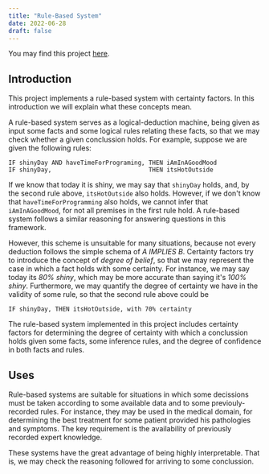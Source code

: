 ```yaml
---
title: "Rule-Based System"
date: 2022-06-28
draft: false
---
```


You may find this project [here](https://github.com/Marcgil1/rbs).

## Introduction
This project implements a rule-based system with certainty factors. In this
introduction we will explain what these concepts mean.

A rule-based system serves as a logical-deduction machine, being given as input
some facts and some logical rules relating these facts, so that we may check
whether a given conclussion holds. For example, suppose we are given the
following rules:

```
IF shinyDay AND haveTimeForPrograming, THEN iAmInAGoodMood
IF shinyDay,                           THEN itsHotOutside
```

If we know that today it is shiny, we may say that ```shinyDay``` holds, and, by
the second rule above, ```itsHotOutside``` also holds.  However, if we don't
know that ```haveTimeForProgramming``` also holds, we cannot infer
that ```iAmInAGoodMood```, for not all premises in the first rule hold. A
rule-based system follows a similar reasoning for answering questions in this
framework.

However, this scheme is unsuitable for many situations, because not every
deduction follows the simple schema of *A IMPLIES B*. Certainty factors try to
introduce the concept of *degree of belief*, so that we may represent the case
in which a fact holds with some certainty. For instance, we may say today its
*80% shiny*, which may be more accurate than saying it's *100% shiny*.
Furthermore, we may quantify the degree of certainty we have in the validity of
some rule, so that the second rule above could be

```
IF shinyDay, THEN itsHotOutside, with 70% certainty
```

The rule-based system implemented in this project includes certainty factors for
determining the degree of certainty with which a conclussion holds given some
facts, some inference rules, and the degree of confidence in both facts and
rules.

## Uses
Rule-based systems are suitable for situations in which some decissions must be
taken according to some available data and to some previouly-recorded rules. For
instance, they may be used in the medical domain, for determining the best
treatment for some patient provided his pathologies and symptoms.
The key requirement is the availability of previously recorded expert knowledge.

These systems have the great advantage of being highly interpretable. That is,
we may check the reasoning followed for arriving to some conclussion.

